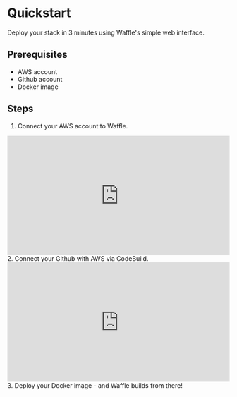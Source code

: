 # Quickstart

Deploy your stack in 3 minutes using Waffle's simple web interface.

## Prerequisites
- AWS account
- Github account
- Docker image

## Steps
1. Connect your AWS account to Waffle.
<div style="position: relative; padding-bottom: 53.75%; height: 0;"><iframe src="https://www.loom.com/embed/e7fb78a27b8a4a9e8878dc16ac36e7ad?sid=a4926680-8708-44bf-807d-f62ff7741c28" frameborder="0" webkitallowfullscreen mozallowfullscreen allowfullscreen style="position: absolute; top: 0; left: 0; width: 100%; height: 100%;"></iframe></div>
2. Connect your Github with AWS via CodeBuild.
<div style="position: relative; padding-bottom: 53.75%; height: 0;"><iframe src="https://www.loom.com/embed/ff42fa8cff9a45bd86ae9bdedcbaa8b9?sid=ca1a8875-9a23-440a-805c-4737be08bc68" frameborder="0" webkitallowfullscreen mozallowfullscreen allowfullscreen style="position: absolute; top: 0; left: 0; width: 100%; height: 100%;"></iframe></div>
3. Deploy your Docker image - and Waffle builds from there!
